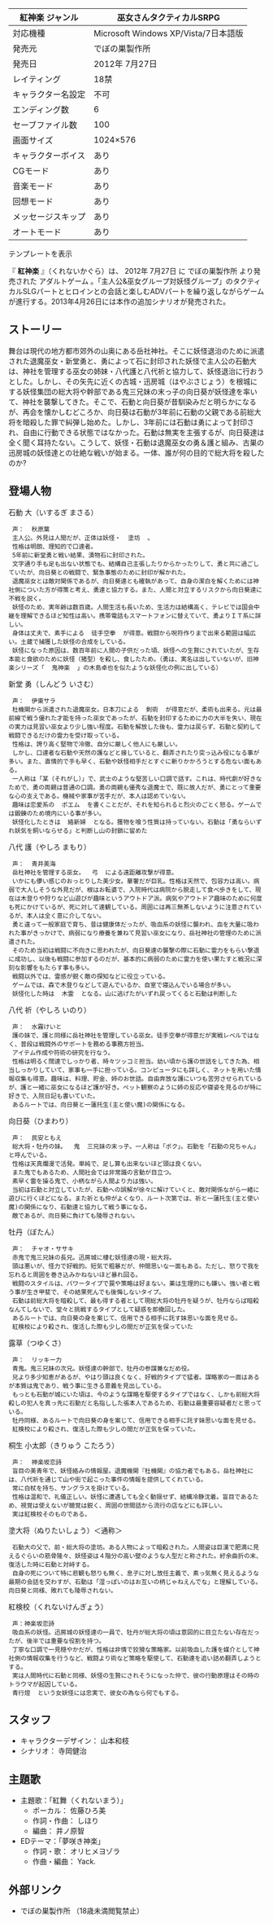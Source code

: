 紅神楽  ジャンル  |  巫女さんタクティカルSRPG   
---|---  
対応機種  |  Microsoft Windows  XP/Vista/7日本語版   
発売元  |  でぼの巣製作所   
発売日  |  2012年  7月27日   
レイティング  |  18禁   
キャラクター名設定  |  不可   
エンディング数  |  6   
セーブファイル数  |  100   
画面サイズ  |  1024×576   
キャラクターボイス  |  あり   
CGモード  |  あり   
音楽モード  |  あり   
回想モード  |  あり   
メッセージスキップ  |  あり   
オートモード  |  あり   
テンプレートを表示  
  
『 **紅神楽** 』（くれないかぐら）は、  2012年  7月27日  に  でぼの巣製作所  より発売された  アダルトゲーム
。「主人公&巫女グループ対妖怪グループ」のタクティカルSLGパートとヒロインとの会話と楽しむADVパートを繰り返しながらゲームが進行する。2013年4月26日には本作の追加シナリオが発売された。

##  ストーリー



舞台は現代の地方都市郊外の山奥にある岳社神社。そこに妖怪退治のために派遣された退魔巫女・新堂勇と、勇によって石に封印された妖怪で主人公の石動大は、神社を管理する巫女の姉妹・八代護と八代祈と協力して、妖怪退治に行おうとした。しかし、その矢先に近くの古城・迅房城（はやぶさじょう）を根城にする妖怪集団の総大将や幹部である鬼三兄妹の末っ子の向日葵が妖怪達を率いて、神社を襲撃してきた。そこで、石動と向日葵が昔馴染みだと明らかになるが、再会を懐かしむどころか、向日葵は石動が3年前に石動の父親である前総大将を暗殺した罪で糾弾し始めた。しかし、3年前には石動は勇によって封印され、自由に行動できる状態ではなかった。石動は無実を主張するが、向日葵達は全く聞く耳持たない。こうして、妖怪・石動は退魔巫女の勇＆護と組み、古巣の迅房城の妖怪達との壮絶な戦いが始まる。一体、誰が何の目的で総大将を殺したのか?

##  登場人物



石動 大（いするぎ まさる）

     声：  秋原葉 
     主人公。外見は人間だが、正体は妖怪・  塗坊  。 
     性格は明朗、理知的で口達者。 
     5年前に新堂勇と戦い結果、漬物石に封印された。 
     文字通り手も足も出ない状態でも、結構自己主張したりからかったりして、勇と共に過ごしていたが、向日葵との戦闘で、緊急事態のために封印が解かれた。 
     退魔巫女とは敵対関係であるが、向日葵達とも確執があって、自身の潔白を解くためには神社側についた方が得策と考え、勇達と協力する。また、人間と対立するリスクから向日葵達に不戦を説く。 
     妖怪のため、実年齢は数百歳。人間生活も長いため、生活力は結構高く、テレビでは国会中継を理解できるほど知性は高い。携帯電話もスマートフォンに替えていて、勇よりＩＴ系に詳しい。 
     身体は丈夫で、素手による  徒手空拳  が得意。戦闘から呪符作りまで出来る範囲は幅広い。土蔵で捕獲した妖怪の合成をしている。 
     妖怪になった原因は、数百年前に人間の子供だった頃、妖怪への生贄にされていたが、生存本能と食欲のために妖怪（猪型）を殺し、食したため。（勇は、実名は出していないが、旧神楽シリーズ「  鬼神楽  」の木島卓也を似たような妖怪化の例に出している） 

新堂 勇（しんどう いさむ）

     声：  伊東サラ 
     杜機関から派遣された退魔巫女。日本刀による  剣術  が得意だが、柔術も出来る。元は最前線で戦う優れた才能を持った巫女であったが、石動を封印するために力の大半を失い、現在の実力は見習い巫女より少し強い程度。石動を解放した後も、霊力は戻らず、石動と契約して戦闘できるだけの霊力を受け取っている。 
     性格は、誇り高く堅物で冷徹、自分に厳しく他人にも厳しい。 
     しかし、口達者な石動や天然の護などと接していると、翻弄されたり突っ込み役になる事が多い。また、直情的で手も早く、石動や妖怪相手だとすぐに斬りかかろうとする危ない面もある。 
     一人称は「某（それがし）」で、武士のような堅苦しい口調で話す。これは、時代劇が好きなためで、勇の両親は普通の口調。勇の両親も優秀な退魔士で、既に故人だが、勇にとって重要な心の支えである。機械や家事が苦手だが、本人は認めていない。 
     趣味は恋愛系の  ポエム  を書くことだが、それを知られると烈火のごとく怒る。ゲームでは鍛錬のため境内にいる事が多い。 
     妖怪化したときは  絡新婦  となる。獲物を喰う性質は持っていない。石動は「勇ならいずれ妖気を飼いならせる」と判断し山の封鎖に留めた 

八代 護（やしろ まもり）

     声：  青井美海 
     岳杜神社を管理する巫女。  弓  による遠距離攻撃が得意。 
     いかにも儚い感じのおっとりした美少女。華奢だが巨乳。性格は天然で、包容力は高い。病弱で大人しそうな外見だが、根はお転婆で、入院時代は病院から脱走して食べ歩きをして、現在は木登りや狩りなど山遊びが趣味というアウトドア派。病気やアウトドア趣味のために何度も死にかけているが、死に対して達観している。周囲には再三無茶しないように注意されているが、本人は全く意に介してない。 
     勇と違って一般家庭で育ち、昔は健康体だったが、吸血系の妖怪に襲われ、血を大量に吸われた事がきっかけで、病弱になり療養を兼ねて見習い巫女になり、岳社神社の管理のために派遣された。 
     そのため当初は戦闘に不向きに思われたが、向日葵達の襲撃の際に石動に霊力をもらい撃退に成功し、以後も戦闘に参加するのだが、基本的に病弱のために霊力を使い果たすと戦況に深刻な影響をもたらす事も多い。 
     戦闘以外では、霊感が鋭く敵の探知などに役立っている。 
     ゲームでは、森で木登りなどして遊んでいるか、自室で寝込んでいる場合が多い。 
     妖怪化した時は  木霊  となる。山に逃げたがいずれ戻ってくると石動は判断した 

八代 祈（やしろ いのり）

     声：  水霧けいと 
     護の妹で、護と同様に岳社神社を管理している巫女。徒手空拳が得意だが実戦レベルではなく、普段は戦闘外のサポートを務める事務方担当。 
     アイテム作成や符術の研究を行なう。 
     性格は明るく闊達でしっかり者、時々ツッコミ担当。幼い頃から護の世話をしてきた為、相当しっかりしていて、家事も一手に担っている。コンピュータにも詳しく、ネットを用いた情報収集も得意。趣味は、料理、貯金、姉のお世話。自由奔放な護にいつも苦労させられているが、護と一緒に巫女になるほど護が好き。ペット観察のように姉の反応や寝姿を見るのが特に好きで、入院日記も書いていた。 
     あるルートでは、向日葵と一蓮托生(主と使い魔)の関係になる。 

向日葵（ひまわり）

     声：  民安ともえ 
     総大将・牡丹の妹。  鬼  三兄妹の末っ子。一人称は「ボク」。石動を「石動の兄ちゃん」と呼んでいる。 
     性格は天真爛漫で活発。単純で、足し算も出来ないほど頭は良くない。 
     また鬼でもあるため、人間社会では非常識の言動が目立つ。 
     素早く雷を操る鬼で、小柄ながら人間より力は強い。 
     当初は石動と対立していたが、石動への誤解が徐々に解けていくと、敵対関係ながら一緒に遊びに行くほどになる。また祈とも仲がよくなり、ルート次第では、祈と一蓮托生(主と使い魔)の関係になり、石動達と協力して戦う事になる。 
     敵であるが、向日葵に負けても陵辱されない。 

牡丹（ぼたん）

     声：  チャオ・ササキ 
     赤鬼で鬼三兄妹の長兄。迅房城に棲む妖怪達の現・総大将。 
     頭は悪いが、怪力で好戦的。短気で粗暴だが、仲間思いな一面もある。ただし、怒りで我を忘れると周囲を巻き込みかねないほど暴れ回る。 
     戦闘のスタイルは、パワータイプで罠や策略は好まない。薬は生理的にも嫌い。強い者と戦う事が生き甲斐で、その結果死んでも後悔しないタイプ。 
     石動は前総大将を暗殺して、最も得する者として現総大将の牡丹を疑うが、牡丹ならば暗殺なんてしないで、堂々と挑戦するタイプとして疑惑を即撤回した。 
     あるルートでは、向日葵の身を案じて、信用できる相手に託す妹思いな面を見せる。 
     紅検校により殺され、復活した際も少しの間だが正気を保っていた 

露草（つゆくさ）

     声：  リッキー力 
     青鬼。鬼三兄妹の次兄。妖怪達の幹部で、牡丹の参謀兼なだめ役。 
     兄より多少知恵があるが、やはり頭は良くなく、好戦的タイプで猛者。謀略家の一面はあるが本質は鬼であり、戦う事に生きる意義を見出している。 
     もっとも石動が城にいた頃は、今のような謀略を駆使するタイプではなく、しかも前総大将殺しの犯人を真っ先に石動だと名指しした張本人であるため、石動は最重要容疑者だと思っている。 
     牡丹同様、あるルートで向日葵の身を案じて、信用できる相手に託す妹思いな面を見せる。 
     紅検校により殺され、復活した際も少しの間だが正気を保っていた。 
桐生 小太郎（きりゅう こたろう）

     声：  神楽坂恋詩 
     盲目の美青年で、妖怪絡みの情報屋。退魔機関『杜機関』の協力者でもある。岳杜神社には、八代祈を通じて山や街で起こった事件の情報を提供してくれている。 
     常に白杖を持ち、サングラスを掛けている。 
     性格は温和で、礼儀正しい。妖怪に遭遇しても全く動揺せず、結構冷静沈着。盲目であるため、視覚は使えないが聴覚は鋭く、周囲の世間話から流行の店などにも詳しい。 
     実は紅検校そのものである。 
塗大将（ぬりたいしょう）＜通称＞

     石動大の父で、前・総大将の塗坊。ある人物によって暗殺された。人間姿は巨漢で肥満に見えるぐらいの筋骨隆々、妖怪姿は４階分の高い壁のような人型だと称された。紆余曲折の末、復活した時に石動と対峙する。 
     自身の死について特に悲観も怒りも無く、息子に対し放任主義で、素っ気無く見えるような最期の会話を交わすが、石動は「湿っぽいのはお互いの柄じゃねえんでな」と理解している。向日葵と同様、敗れても陵辱されない。 
紅検校（くれないけんぎょう）

     声：神楽坂恋詩 
     吸血系の妖怪。迅房城の妖怪達の一員で、牡丹が総大将の頃は意図的に目立たない存在だったが、後半では重要な役割を持つ。 
     丁寧な口調で一見穏やかだが、性格は非情で狡猾な策略家。以前吸血した護を媒介として神社側の情報収集を行うなど、戦闘より術など策略を駆使して、石動達を追い詰め翻弄しようとする。 
     実は人間時代に石動と同様、妖怪の生贄にされそうになった仲で、彼の行動原理はその時のトラウマが起因している。 
     青行燈  という女妖怪には忠実で、彼女の為なら何でもする。 

##  スタッフ



  * キャラクターデザイン：  山本和枝 
  * シナリオ：  寺岡健治 

##  主題歌



  * 主題歌：「紅舞（くれないまう）」 
    * ボーカル：  佐藤ひろ美 
    * 作詞・作曲：  しほり 
    * 編曲：  井ノ原智 
  * EDテーマ：「夢咲き神楽」 
    * 作詞・歌：  オリヒメヨゾラ 
    * 作曲・編曲：  Yack. 

##  外部リンク



  * でぼの巣製作所  （18歳未満閲覧禁止） 

